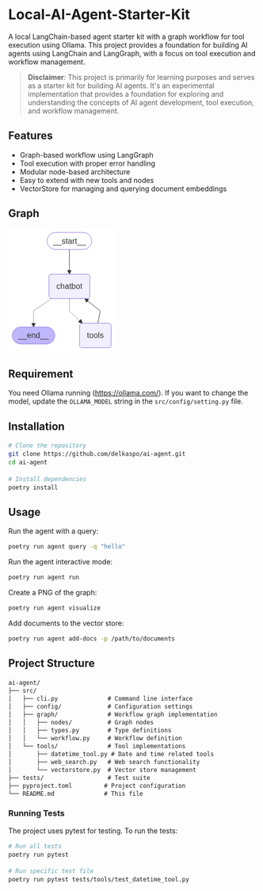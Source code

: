 # Local-AI-Agent-Starter-Kit

A local LangChain-based agent starter kit with a graph workflow for tool execution using Ollama. This project provides a foundation for building AI agents using LangChain and LangGraph, with a focus on tool execution and workflow management.

> **Disclaimer**: This project is primarily for learning purposes and serves as a starter kit for building AI agents. It's an experimental implementation that provides a foundation for exploring and understanding the concepts of AI agent development, tool execution, and workflow management.

## Features

- Graph-based workflow using LangGraph
- Tool execution with proper error handling
- Modular node-based architecture
- Easy to extend with new tools and nodes
- VectorStore for managing and querying document embeddings

## Graph
![Graph of the workflow](workflow_graph.png)

## Requirement
You need Ollama running (https://ollama.com/).
If you want to change the model, update the `OLLAMA_MODEL` string in the `src/config/setting.py` file.

## Installation

```bash
# Clone the repository
git clone https://github.com/delkaspo/ai-agent.git
cd ai-agent

# Install dependencies
poetry install
```

## Usage

Run the agent with a query:
```bash
poetry run agent query -q "hello"
```

Run the agent interactive mode:
```bash
poetry run agent run
```

Create a PNG of the graph:
```bash
poetry run agent visualize
```

Add documents to the vector store:
```bash
poetry run agent add-docs -p /path/to/documents
```

## Project Structure

```
ai-agent/
├── src/
│   ├── cli.py              # Command line interface
│   ├── config/             # Configuration settings
│   ├── graph/              # Workflow graph implementation
│   │   ├── nodes/          # Graph nodes
│   │   ├── types.py        # Type definitions
│   │   └── workflow.py     # Workflow definition
│   └── tools/              # Tool implementations
│       ├── datetime_tool.py # Date and time related tools
│       ├── web_search.py   # Web search functionality
│       └── vectorstore.py  # Vector store management
├── tests/                  # Test suite
├── pyproject.toml         # Project configuration
└── README.md              # This file
```

### Running Tests

The project uses pytest for testing. To run the tests:

```bash
# Run all tests
poetry run pytest

# Run specific test file
poetry run pytest tests/tools/test_datetime_tool.py
```

